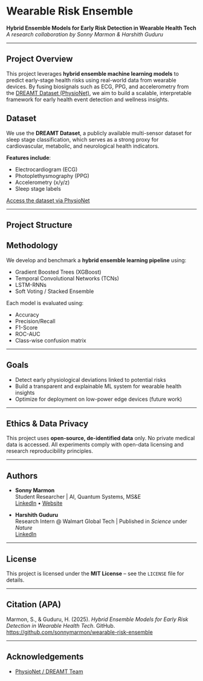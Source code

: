 # Wearable Risk Ensemble  
**Hybrid Ensemble Models for Early Risk Detection in Wearable Health Tech**  
*A research collaboration by Sonny Marmon & Harshith Guduru*

---

## Project Overview

This project leverages **hybrid ensemble machine learning models** to predict early-stage health risks using real-world data from wearable devices. By fusing biosignals such as ECG, PPG, and accelerometry from the [DREAMT Dataset (PhysioNet)](https://physionet.org/content/dreamt), we aim to build a scalable, interpretable framework for early health event detection and wellness insights.

## Dataset

We use the **DREAMT Dataset**, a publicly available multi-sensor dataset for sleep stage classification, which serves as a strong proxy for cardiovascular, metabolic, and neurological health indicators.

**Features include**:
- Electrocardiogram (ECG)
- Photoplethysmography (PPG)
- Accelerometry (x/y/z)
- Sleep stage labels

 [Access the dataset via PhysioNet](https://physionet.org/content/dreamt)

---

##  Project Structure

##  Methodology

We develop and benchmark a **hybrid ensemble learning pipeline** using:

-  Gradient Boosted Trees (XGBoost)
-  Temporal Convolutional Networks (TCNs)
-  LSTM-RNNs
-  Soft Voting / Stacked Ensemble

Each model is evaluated using:
- Accuracy
- Precision/Recall
- F1-Score
- ROC-AUC
- Class-wise confusion matrix

---

## Goals

- Detect early physiological deviations linked to potential risks
- Build a transparent and explainable ML system for wearable health insights
- Optimize for deployment on low-power edge devices (future work)

---

## Ethics & Data Privacy

This project uses **open-source, de-identified data** only. No private medical data is accessed. All experiments comply with open-data licensing and research reproducibility principles.

---

## Authors

- **Sonny Marmon**  
  Student Researcher | AI, Quantum Systems, MS&E  
  [LinkedIn](https://www.linkedin.com/in/sonnymarmon) • [Website](https://sonnymarmon.com)

- **Harshith Guduru**  
  Research Intern @ Walmart Global Tech | Published in *Science* under *Nature*  
  [LinkedIn](https://www.linkedin.com/in/harshithguduru)

---

##  License

This project is licensed under the **MIT License** – see the `LICENSE` file for details.

---

##  Citation (APA)

Marmon, S., & Guduru, H. (2025). *Hybrid Ensemble Models for Early Risk Detection in Wearable Health Tech*. GitHub. https://github.com/sonnymarmon/wearable-risk-ensemble

---

##  Acknowledgements

- [PhysioNet / DREAMT Team](https://physionet.org)


